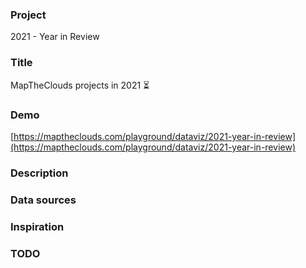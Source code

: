 ### Project

2021 - Year in Review

### Title

MapTheClouds projects in 2021 ⏳

### Demo

[https://maptheclouds.com/playground/dataviz/2021-year-in-review](https://maptheclouds.com/playground/dataviz/2021-year-in-review)

### Description

### Data sources

### Inspiration

### TODO


